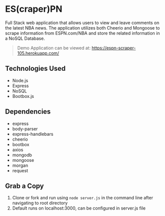 # ES(craper)PN
Full Stack web application that allows users to view and leave comments on the latest NBA news. The application utilizes both Cheerio and Mongoose to scrape information from ESPN.com/NBA and store the related information in a NoSQL Database.
> Demo Application can be viewed at: https://espn-scraper-105.herokuapp.com/

## Technologies Used
- Node.js
- Express
- NoSQL 
- Bootbox.js

## Dependencies
- express
- body-parser
- express-handlebars
- cheerio
- bootbox
- axios
- mongodb
- mongoose
- morgan
- request

## Grab a Copy

1. Clone or fork and run using `node server.js` in the command line after navigating to root directory
2. Default runs on localhost:3000, can be configured in server.js file
